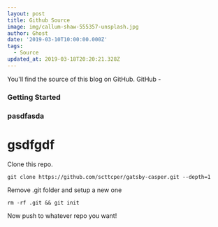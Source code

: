 ```yaml
---
layout: post
title: Github Source
image: img/callum-shaw-555357-unsplash.jpg
author: Ghost
date: '2019-03-10T10:00:00.000Z'
tags:
  - Source
updated_at: 2019-03-18T20:20:21.328Z
---
```

You'll find the source of this blog on GitHub. GitHub \- 


### Getting Started

### pasdfasda

# gsdfgdf

Clone this repo.

```
git clone https://github.com/scttcper/gatsby-casper.git --depth=1
```

Remove .git folder and setup a new one

```
rm -rf .git && git init
```

Now push to whatever repo you want\!
